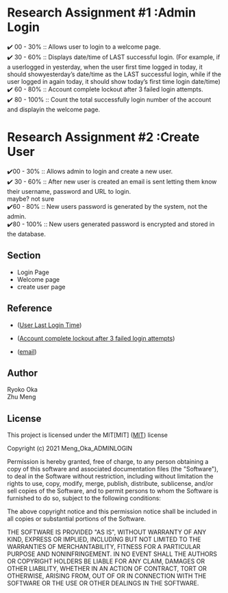 # Research Assignment #1 : ​​Admin Login
✔️ 00 - 30%   :: Allows user to login to a welcome page.<br>
✔️ 30 - 60%   :: Displays date/time of LAST successful login. (For example, if a userlogged in yesterday, when the user first time logged in today, it should showyesterday’s date/time as the LAST successful login, while if the user logged in again today, it should show today’s first time login date/time)<br>
✔️ 60 - 80%  :: Account complete lockout after 3 failed login attempts.<br>
✔️ 80 - 100% :: Count the total successfully login number of the account and displayin the welcome page.<br>

# Research Assignment #2 : ​​Create User
✔️00 - 30%  :: Allows admin to login and create a new user.<br>
✔️ 30 - 60%  :: After new user is created an email is sent letting them know their username, password and URL to login.<br>maybe? not sure<br>
✔️60 - 80% :: New users password is generated by the system, not the admin.<br>
✔️80 - 100% :: New users generated password is encrypted and stored in the database.<br>

## Section
* Login Page<br>
* Welcome page <br>
* create user page

## Reference
* ([User Last Login Time](https://www.bing.com/videos/search?q=Displaying+last+login+time+in+php&ru=%2fvideos%2fsearch%3fq%3dDisplaying%2blast%2blogin%2btime%2bin%2bphp%26FORM%3dHDRSC4&view=detail&mid=488E39CCEFB02AAC24D1488E39CCEFB02AAC24D1&&FORM=VDRVSR)) 
* ([Account complete lockout after 3 failed login attempts](https://stackoverflow.com/questions/11524614/php-login-counter)) 

* ([email](https://www.bing.com/videos/search?q=Failed+to+connect+to+mailserver+at+%26quot%3blocalhost%26quot%3b+port+25&qft=+filterui%3avideoage-lt525600&view=detail&mid=88C56DEA80F94B407E1E88C56DEA80F94B407E1E&&FORM=VRDGAR&ru=%2Fvideos%2Fsearch%3F%26q%3DFailed%2Bto%2Bconnect%2Bto%2Bmailserver%2Bat%2B%2526quot%253blocalhost%2526quot%253b%2Bport%2B25%26qft%3D%2Bfilterui%3Avideoage-lt525600%26FORM%3DVRFLTR))
## Author
Ryoko Oka<br>
Zhu Meng

## License
This project is licensed under the MIT[MIT]
([MIT](https://choosealicense.com/licenses/mit/)) license

Copyright (c) 2021 Meng_Oka_ADMINLOGIN

Permission is hereby granted, free of charge, to any person obtaining a copy of this software and associated documentation files (the "Software"), to deal in the Software without restriction, including without limitation the rights to use, copy, modify, merge, publish, distribute, sublicense, and/or sell copies of the Software, and to permit persons to whom the Software is furnished to do so, subject to the following conditions:

The above copyright notice and this permission notice shall be included in all copies or substantial portions of the Software.

THE SOFTWARE IS PROVIDED "AS IS", WITHOUT WARRANTY OF ANY KIND, EXPRESS OR IMPLIED, INCLUDING BUT NOT LIMITED TO THE WARRANTIES OF MERCHANTABILITY, FITNESS FOR A PARTICULAR PURPOSE AND NONINFRINGEMENT. IN NO EVENT SHALL THE AUTHORS OR COPYRIGHT HOLDERS BE LIABLE FOR ANY CLAIM, DAMAGES OR OTHER LIABILITY, WHETHER IN AN ACTION OF CONTRACT, TORT OR OTHERWISE, ARISING FROM, OUT OF OR IN CONNECTION WITH THE SOFTWARE OR THE USE OR OTHER DEALINGS IN THE SOFTWARE.




